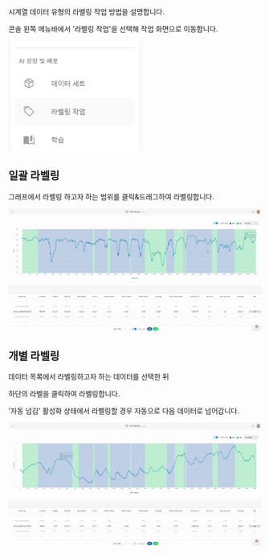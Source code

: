 시계열 데이터 유형의 라벨링 작업 방법을 설명합니다.

  

콘솔 왼쪽 메뉴바에서 '라벨링 작업'을 선택해 작업 화면으로 이동합니다.

![img1](https://raw.githubusercontent.com/vazilcompany/vridge-docs/main/guide/img/labeling_tools/labeling_tools_csv/csv_classification_01.png)  

  

일괄 라벨링
------


  

그래프에서 라벨링 하고자 하는 범위를 클릭&드래그하여 라벨링합니다.

![img1](https://raw.githubusercontent.com/vazilcompany/vridge-docs/main/guide/img/labeling_tools/labeling_tools_csv/csv_classification_02.gif)  

  

개별 라벨링
------


  

데이터 목록에서 라벨링하고자 하는 데이터를 선택한 뒤

하단의 라벨을 클릭하여 라벨링합니다.

'자동 넘김' 활성화 상태에서 라벨링할 경우 자동으로 다음 데이터로 넘어갑니다.

![img1](https://raw.githubusercontent.com/vazilcompany/vridge-docs/main/guide/img/labeling_tools/labeling_tools_csv/csv_classification_03.gif)  